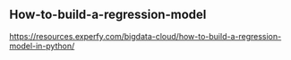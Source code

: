## How-to-build-a-regression-model
https://resources.experfy.com/bigdata-cloud/how-to-build-a-regression-model-in-python/
